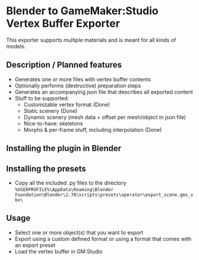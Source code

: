 # Blender to GameMaker:Studio Vertex Buffer Exporter
This exporter supports multiple materials and is meant for all kinds of models.
## Description / Planned features
* Generates one or more files with vertex buffer contents
* Optionally performs (destructive) preparation steps
* Generates an accompanying json file that describes all exported content
* Stuff to be supported: 
  * Customizable vertex format (Done)
  * Static scenery (Done)
  * Dynamic scenery (mesh data + offset per mesh/object in json file)
  * Nice-to-have: skeletons
  * Morphs & per-frame stuff, including interpolation (Done)
## Installing the plugin in Blender

## Installing the presets
* Copy all the included .py files to the directory `%USERPROFILE%\AppData\Roaming\Blender Foundation\Blender\2.78\scripts\presets\operator\export_scene.gms_vbx\`
## Usage
* Select one or more object(s) that you want to export
* Export using a custom defined format or using a format that comes with an export preset
* Load the vertex buffer in GM:Studio
